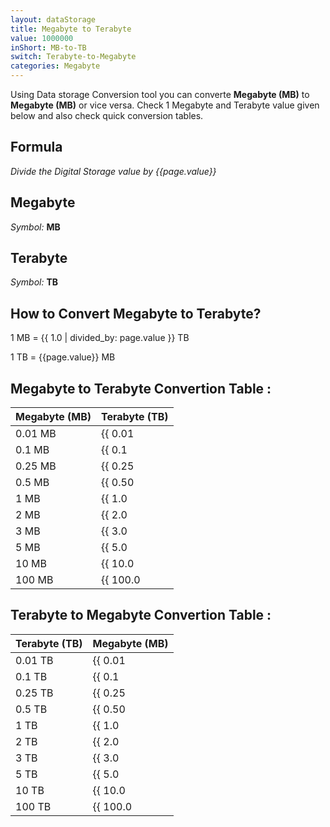 ```yaml
---
layout: dataStorage
title: Megabyte to Terabyte
value: 1000000
inShort: MB-to-TB
switch: Terabyte-to-Megabyte
categories: Megabyte
---
```


Using Data storage Conversion tool you can converte **Megabyte (MB)** to **Megabyte (MB)** or vice versa. Check 1 Megabyte and Terabyte value given below and also check quick conversion tables.

## Formula
*Divide the Digital Storage value by {{page.value}}*

## Megabyte
*Symbol:* **MB**

## Terabyte
*Symbol:* **TB**

## How to Convert Megabyte to Terabyte?

1 MB = {{ 1.0 | divided_by: page.value }} TB

1 TB = {{page.value}} MB


## Megabyte to Terabyte Convertion Table :

| Megabyte (MB) | Terabyte (TB) |
| ---- | ---- |
| 0.01 MB | {{ 0.01 | divided_by: page.value }} TB |
| 0.1 MB | {{ 0.1 | divided_by: page.value }} TB |
| 0.25 MB | {{ 0.25 | divided_by: page.value }} TB |
| 0.5 MB | {{ 0.50 | divided_by: page.value }} TB |
| 1 MB | {{ 1.0 | divided_by: page.value }} TB |
| 2 MB | {{ 2.0 | divided_by: page.value }} TB |
| 3 MB | {{ 3.0 | divided_by: page.value }} TB |
| 5 MB | {{ 5.0 | divided_by: page.value }} TB |
| 10 MB | {{ 10.0 | divided_by: page.value }} TB |
| 100 MB | {{ 100.0 | divided_by: page.value }} TB |

## Terabyte to Megabyte Convertion Table :

| Terabyte (TB) | Megabyte (MB) |
| ---- | ---- |
| 0.01 TB | {{ 0.01 | times: page.value }} MB |
| 0.1 TB | {{ 0.1 | times: page.value }} MB |
| 0.25 TB | {{ 0.25 | times: page.value }} MB |
| 0.5 TB | {{ 0.50 | times: page.value }} MB |
| 1 TB | {{ 1.0 | times: page.value }} MB |
| 2 TB | {{ 2.0 | times: page.value }} MB |
| 3 TB | {{ 3.0 | times: page.value }} MB |
| 5 TB | {{ 5.0 | times: page.value }} MB |
| 10 TB | {{ 10.0 | times: page.value }} MB |
| 100 TB | {{ 100.0 | times: page.value }} MB |


<script>
document.getElementById('selectInput')[8].selected = true
document.getElementById('selectOutput')[16].selected = true
</script>
